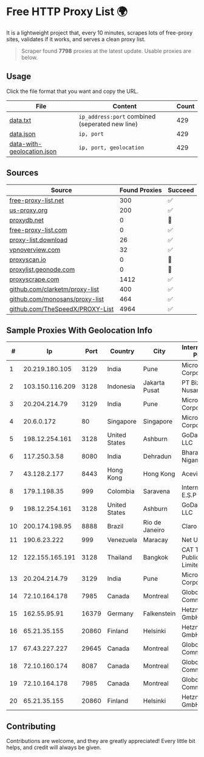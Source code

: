 
# Free HTTP Proxy List 🌍

It is a lightweight project that, every 10 minutes, scrapes lots of free-proxy sites, validates if it works, and serves a clean proxy list.


> Scraper found **7798** proxies at the latest update. Usable proxies are below.

## Usage

Click the file format that you want and copy the URL.


|File|Content|Count|
|----|-------|-----|
|[data.txt](https://raw.githubusercontent.com/themiralay/Proxy-List-World/master/data.txt)|`ip_address:port` combined (seperated new line)|429|
|[data.json](https://raw.githubusercontent.com/themiralay/Proxy-List-World/master/data.json)|`ip, port`|429|
|[data-with-geolocation.json](https://raw.githubusercontent.com/themiralay/Proxy-List-World/master/data-with-geolocation.json)|`ip, port, geolocation`|429|

## Sources

|Source|Found Proxies|Succeed|
|------|-------------|-------|
|[free-proxy-list.net](https://free-proxy-list.net)|300|✅|
|[us-proxy.org](https://www.us-proxy.org)|200|✅|
|[proxydb.net](http://proxydb.net)|0|🚫|
|[free-proxy-list.com](https://free-proxy-list.com/?page=&port=&type%5B%5D=http&type%5B%5D=https&up_time=0&search=Search)|0|✅|
|[proxy-list.download](https://www.proxy-list.download/HTTP)|26|✅|
|[vpnoverview.com](https://vpnoverview.com/privacy/anonymous-browsing/free-proxy-servers)|32|✅|
|[proxyscan.io](https://www.proxyscan.io)|0|🚫|
|[proxylist.geonode.com](https://proxylist.geonode.com/api/proxy-list?limit=300&page=1&sort_by=lastChecked&sort_type=desc&protocols=http,https)|0|🚫|
|[proxyscrape.com](https://api.proxyscrape.com/v2/?request=displayproxies&protocol=http&timeout=10000&country=all&ssl=all&anonymity=all)|1412|✅|
|[github.com/clarketm/proxy-list](https://raw.githubusercontent.com/clarketm/proxy-list/master/proxy-list-raw.txt)|400|✅|
|[github.com/monosans/proxy-list](https://raw.githubusercontent.com/monosans/proxy-list/main/proxies/http.txt)|464|✅|
|[github.com/TheSpeedX/PROXY-List](https://raw.githubusercontent.com/TheSpeedX/PROXY-List/master/http.txt)|4964|✅|


## Sample Proxies With Geolocation Info

|#|Ip|Port|Country|City|Internet Service Provider|
|-|--|----|-------|----|-------------------------|
|1|20.219.180.105|3129|India|Pune|Microsoft Corporation|
|2|103.150.116.209|3128|Indonesia|Jakarta Pusat|PT Biznet Gio Nusantara|
|3|20.204.214.79|3129|India|Pune|Microsoft Corporation|
|4|20.6.0.172|80|Singapore|Singapore|Microsoft Corporation|
|5|198.12.254.161|3128|United States|Ashburn|GoDaddy.com, LLC|
|6|117.250.3.58|8080|India|Dehradun|Bharat Sanchar Nigam Ltd|
|7|43.128.2.177|8443|Hong Kong|Hong Kong|Aceville Pte.ltd|
|8|179.1.198.35|999|Colombia|Saravena|Internexa S.a. E.S.P|
|9|198.12.254.161|3128|United States|Ashburn|GoDaddy.com, LLC|
|10|200.174.198.95|8888|Brazil|Rio de Janeiro|Claro S.A|
|11|190.6.23.222|999|Venezuela|Maracay|Net Uno|
|12|122.155.165.191|3128|Thailand|Bangkok|CAT Telecom Public Company Limited|
|13|20.204.214.79|3129|India|Pune|Microsoft Corporation|
|14|72.10.164.178|7985|Canada|Montreal|GloboTech Communications|
|15|162.55.95.91|16379|Germany|Falkenstein|Hetzner Online GmbH|
|16|65.21.35.155|20860|Finland|Helsinki|Hetzner Online GmbH|
|17|67.43.227.227|29645|Canada|Montreal|GloboTech Communications|
|18|72.10.160.174|8087|Canada|Montreal|GloboTech Communications|
|19|72.10.164.178|7985|Canada|Montreal|GloboTech Communications|
|20|65.21.35.155|20860|Finland|Helsinki|Hetzner Online GmbH|



## Contributing

Contributions are welcome, and they are greatly appreciated! Every
little bit helps, and credit will always be given.


